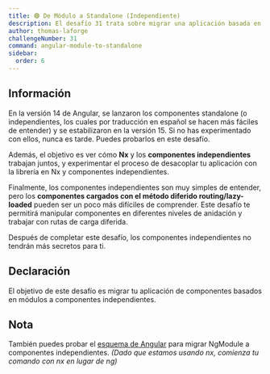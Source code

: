 ```yaml
---
title: 🟢 De Módulo a Standalone (Independiente)
description: El desafío 31 trata sobre migrar una aplicación basada en módulos a una aplicación independiente.
author: thomas-laforge
challengeNumber: 31
command: angular-module-to-standalone
sidebar:
  order: 6
---
```


## Información

En la versión 14 de Angular, se lanzaron los componentes standalone (o independientes, los cuales por traducción en español se hacen más fáciles de entender) y se estabilizaron en la versión 15. Si no has experimentado con ellos, nunca es tarde. Puedes probarlos en este desafío.

Además, el objetivo es ver cómo **Nx** y los **componentes independientes** trabajan juntos, y experimentar el proceso de desacoplar tu aplicación con la librería en Nx y componentes independientes.

Finalmente, los componentes independientes son muy simples de entender, pero los **componentes cargados con el método diferido routing/lazy-loaded** pueden ser un poco más difíciles de comprender. Este desafío te permitirá manipular componentes en diferentes niveles de anidación y trabajar con rutas de carga diferida.

Después de completar este desafío, los componentes independientes no tendrán más secretos para ti.

## Declaración

El objetivo de este desafío es migrar tu aplicación de componentes basados en módulos a componentes independientes.

## Nota

También puedes probar el [esquema de Angular](https://angular.io/guide/standalone-migration) para migrar NgModule a componentes independientes. _(Dado que estamos usando nx, comienza tu comando con nx en lugar de ng)_
